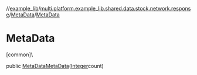 //[example_lib](../../../index.md)/[multi.platform.example_lib.shared.data.stock.network.response](../index.md)/[MetaData](index.md)/[MetaData](-meta-data.md)

# MetaData

[common]\

public [MetaData](index.md)[MetaData](-meta-data.md)([Integer](https://developer.android.com/reference/kotlin/java/lang/Integer.html)count)
